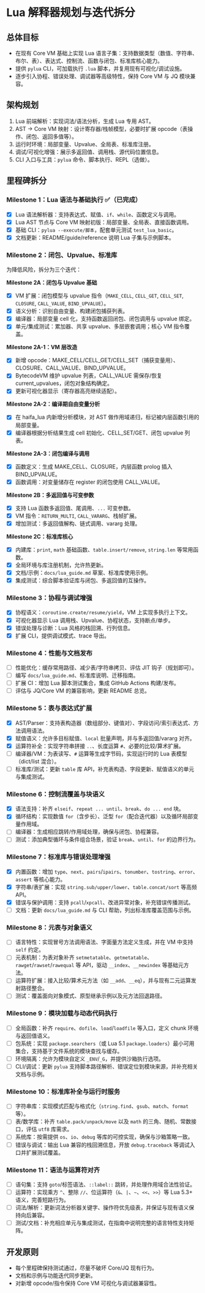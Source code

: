 
# Lua 解释器规划与迭代拆分

## 总体目标
- 在现有 Core VM 基础上实现 Lua 语言子集：支持数据类型（数值、字符串、布尔、表）、表达式、控制流、函数与闭包、标准库核心能力。
- 提供 `pylua` CLI，可加载执行 `.lua` 脚本，并复用现有可视化/调试设施。
- 逐步引入协程、错误处理、调试器等高级特性，保持 Core VM 与 JQ 模块兼容。

## 架构规划
1. Lua 前端解析：实现词法/语法分析，生成 Lua 专用 AST。
2. AST → Core VM 映射：设计寄存器/栈帧模型，必要时扩展 opcode（表操作、闭包、返回多值等）。
3. 运行时环境：局部变量、Upvalue、全局表、标准库注册。
4. 调试/可视化增强：展示多返回值、调用栈、源代码位置信息。
5. CLI 入口与工具：`pylua` 命令、脚本执行、REPL（选做）。

## 里程碑拆分

### Milestone 1：Lua 语法与基础执行 ✅（已完成）
- [x] Lua 语法解析器：支持表达式、赋值、`if`、`while`、函数定义与调用。
- [x] Lua AST 节点与 Core VM 映射初版：局部变量、全局表、直接函数调用。
- [x] 基础 CLI：`pylua --execute/脚本`，配套单元测试 `test_lua_basic`。
- [x] 文档更新：README/guide/reference 说明 Lua 子集与示例脚本。

### Milestone 2：闭包、Upvalue、标准库

为降低风险，拆分为三个迭代：

**Milestone 2A：闭包与 Upvalue 基础**
- [x] VM 扩展：闭包模型与 upvalue 指令（`MAKE_CELL`, `CELL_GET`, `CELL_SET`, `CLOSURE`, `CALL_VALUE`, `BIND_UPVALUE`）。
- [x] 语义分析：识别自由变量、构建闭包捕获列表。
- [x] 编译器：局部变量 cell 化，支持函数返回闭包、闭包调用与 upvalue 绑定。
- [x] 单元/集成测试：累加器、共享 upvalue、多层嵌套调用；核心 VM 指令覆盖。

**Milestone 2A-1：VM 层改造**
- [x] 新增 opcode：MAKE_CELL/CELL_GET/CELL_SET（捕获变量用）、CLOSURE、CALL_VALUE、BIND_UPVALUE。
- [x] BytecodeVM 维护 upvalue 列表，CALL_VALUE 需保存/恢复 current_upvalues，闭包对象结构确定。
- [x] 更新可视化器显示（寄存器高亮继续适配）。

**Milestone 2A-2：编译期自由变量分析**
- [x] 在 haifa_lua 内新增分析模块，对 AST 做作用域递归，标记被内层函数引用的局部变量。
- [x] 编译器根据分析结果生成 cell 初始化、CELL_SET/GET、闭包 upvalue 列表。

**Milestone 2A-3：闭包编译与调用** 
- [x] 函数定义：生成 MAKE_CELL、CLOSURE，内层函数 prolog 插入 BIND_UPVALUE。
- [x] 函数调用：对变量储存在 register 的闭包使用 CALL_VALUE。

**Milestone 2B：多返回值与可变参数**
- [x] 支持 Lua 函数多返回值、尾调用、`...` 可变参数。
- [x] VM 指令：`RETURN_MULTI`, `CALL_VARARG`、栈帧扩展。
- [x] 增加测试：多返回值解构、链式调用、vararg 处理。

**Milestone 2C：标准库核心**
- [x] 内建库：`print`, `math` 基础函数、`table.insert/remove`, `string.len` 等常用函数。
- [x] 全局环境与库注册机制，允许热更新。
- [x] 文档/示例：`docs/lua_guide.md` 草案、标准库使用示例。
- [x] 集成测试：综合脚本验证库与闭包、多返回值的互操作。

### Milestone 3：协程与调试增强
- [x] 协程语义：`coroutine.create/resume/yield`，VM 上实现多执行上下文。
- [x] 可视化器显示 Lua 调用栈、Upvalue、协程状态，支持断点/单步。
- [x] 错误处理与诊断：Lua 风格的栈回溯、行列信息。
- [x] 扩展 CLI，提供调试模式、trace 导出。

### Milestone 4：性能与文档发布
- [ ] 性能优化：缓存常用路径、减少表/字符串拷贝、评估 JIT 钩子（规划即可）。
- [ ] 编写 `docs/lua_guide.md`、标准库说明、迁移指南。
- [ ] 扩展 CI：增加 Lua 脚本测试集合，集成 GitHub Actions 构建/发布。
- [ ] 评估与 JQ/Core VM 的兼容影响，更新 README 总览。

### Milestone 5：表与表达式扩展
- [x] AST/Parser：支持表构造器（数组部分、键值对）、字段访问/索引表达式、方法调用语法。
- [X] 赋值语义：允许多目标赋值、`local` 批量声明，并与多返回值/vararg 对齐。
- [x] 运算符补全：实现字符串拼接 `..`、长度运算 `#`、必要的比较/算术扩展。
- [ ] 编译器/VM：为表读写、`#` 运算等生成字节码，实现运行时的 Lua 表模型（dict/list 混合）。
- [ ] 标准库/测试：更新 `table` 库 API，补充表构造、字段更新、赋值语义的单元与集成测试。

### Milestone 6：控制流覆盖与块语义
- [x] 语法支持：补齐 `elseif`、`repeat ... until`、`break`、`do ... end` 块。
- [x] 循环结构：实现数值 `for`（含步长）、泛型 `for`（配合迭代器）以及循环局部变量作用域。
- [ ] 编译器：生成相应跳转/作用域处理，确保与闭包、协程兼容。
- [ ] 测试：添加典型循环与条件组合场景，验证 `break`、`until`、`for` 的边界行为。

### Milestone 7：标准库与错误处理增强
- [x] 内置函数：增加 `type`、`next`、`pairs`/`ipairs`、`tonumber`、`tostring`、`error`、`assert` 等核心能力。
- [x] 字符串/表扩展：实现 `string.sub/upper/lower`、`table.concat/sort` 等高频 API。
- [x] 错误与保护调用：支持 `pcall`/`xpcall`、改进异常对象，补充错误传播测试。
- [ ] 文档：更新 `docs/lua_guide.md` 与 CLI 帮助，列出标准库覆盖范围与示例。

### Milestone 8：元表与对象语义
- [ ] 语言特性：实现冒号方法调用语法、字面量方法定义生成，并在 VM 中支持 `self` 约定。
- [ ] 元表机制：为表对象补齐 `setmetatable`、`getmetatable`、`rawget`/`rawset`/`rawequal` 等 API，驱动 `__index`、`__newindex` 等基础元方法。
- [ ] 运算符扩展：接入比较/算术元方法（如 `__add`、`__eq`），并与现有二元运算发射路径整合。
- [ ] 测试：覆盖面向对象模式、原型继承示例以及元方法回退路径。

### Milestone 9：模块加载与动态代码执行
- [ ] 全局函数：补齐 `require`、`dofile`、`load`/`loadfile` 等入口，定义 chunk 环境与返回值语义。
- [ ] 包系统：实现 `package.searchers`（或 Lua 5.1 `package.loaders`）最小可用集合，支持基于文件系统的模块查找与缓存。
- [ ] 环境隔离：允许为模块自定义 `_ENV`/`_G`，并提供沙箱执行选项。
- [ ] CLI/调试：更新 `pylua` 支持脚本路径解析、错误定位到模块来源，并补充相关文档与示例。

### Milestone 10：标准库补全与运行时服务
- [ ] 字符串库：实现模式匹配与格式化（`string.find`、`gsub`、`match`、`format` 等）。
- [ ] 表/数学库：补齐 `table.pack/unpack/move` 以及 `math` 的三角、随机、常数接口，评估 `utf8` 库需求。
- [ ] 系统库：按需提供 `os`、`io`、`debug` 等库的可控实现，确保与沙箱策略一致。
- [ ] 错误与调试：输出 Lua 兼容的栈回溯信息，开放 `debug.traceback` 等调试入口并扩展测试覆盖。

### Milestone 11：语法与运算符对齐
- [ ] 语句集：支持 `goto`/标签语法、`::label::` 跳转，并处理作用域合法性验证。
- [ ] 运算符：实现乘方 `^`、整除 `//`、位运算符（`&`、`|`、`~`、`<<`、`>>`）等 Lua 5.3+ 语义，完善短路行为。
- [ ] 词法/解析：更新词法分析器关键字、操作符优先级表，并保证与现有语义保持向后兼容。
- [ ] 测试/文档：补充相应单元与集成测试，在指南中说明完整的语言特性支持矩阵。

## 开发原则
- 每个里程碑保持测试通过，尽量不破坏 Core/JQ 现有行为。
- 文档和示例与功能迭代同步更新。
- 对新增 opcode/指令保持 Core VM 可视化与调试器兼容性。
